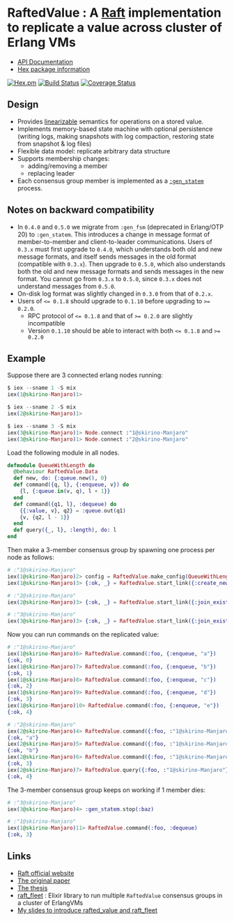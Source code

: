 # RaftedValue : A [Raft](https://raft.github.io/) implementation to replicate a value across cluster of Erlang VMs

- [API Documentation](http://hexdocs.pm/rafted_value/)
- [Hex package information](https://hex.pm/packages/rafted_value)

[![Hex.pm](http://img.shields.io/hexpm/v/rafted_value.svg)](https://hex.pm/packages/rafted_value)
[![Build Status](https://travis-ci.org/skirino/rafted_value.svg)](https://travis-ci.org/skirino/rafted_value)
[![Coverage Status](https://coveralls.io/repos/github/skirino/rafted_value/badge.svg?branch=master)](https://coveralls.io/github/skirino/rafted_value?branch=master)

## Design

- Provides [linearizable](https://en.wikipedia.org/wiki/Linearizability) semantics for operations on a stored value.
- Implements memory-based state machine with optional persistence (writing logs, making snapshots with log compaction, restoring state from snapshot & log files)
- Flexible data model: replicate arbitrary data structure
- Supports membership changes:
    - adding/removing a member
    - replacing leader
- Each consensus group member is implemented as a [`:gen_statem`](http://erlang.org/doc/man/gen_statem.html) process.

## Notes on backward compatibility

- In `0.4.0` and `0.5.0` we migrate from `:gen_fsm` (deprecated in Erlang/OTP 20) to `:gen_statem`.
  This introduces a change in message format of member-to-member and client-to-leader communications.
  Users of `0.3.x` must first upgrade to `0.4.0`, which understands both old and new message formats,
  and itself sends messages in the old format (compatible with `0.3.x`).
  Then upgrade to `0.5.0`, which also understands both the old and new message formats and sends messages in the new format.
  You cannot go from `0.3.x` to `0.5.0`, since `0.3.x` does not understand messages from `0.5.0`.
- On-disk log format was slightly changed in `0.3.0` from that of `0.2.x`.
- Users of `<= 0.1.8` should upgrade to `0.1.10` before upgrading to `>= 0.2.0`.
    - RPC protocol of `<= 0.1.8` and that of `>= 0.2.0` are slightly incompatible
    - Version `0.1.10` should be able to interact with both `<= 0.1.8` and `>= 0.2.0`

## Example

Suppose there are 3 connected erlang nodes running:

```ex
$ iex --sname 1 -S mix
iex(1@skirino-Manjaro)1>

$ iex --sname 2 -S mix
iex(2@skirino-Manjaro)1>

$ iex --sname 3 -S mix
iex(3@skirino-Manjaro)1> Node.connect :"1@skirino-Manjaro"
iex(3@skirino-Manjaro)1> Node.connect :"2@skirino-Manjaro"
```

Load the following module in all nodes.

```ex
defmodule QueueWithLength do
  @behaviour RaftedValue.Data
  def new, do: {:queue.new(), 0}
  def command({q, l}, {:enqueue, v}) do
    {l, {:queue.in(v, q), l + 1}}
  end
  def command({q1, l}, :dequeue) do
    {{:value, v}, q2} = :queue.out(q1)
    {v, {q2, l - 1}}
  end
  def query({_, l}, :length), do: l
end
```

Then make a 3-member consensus group by spawning one process per node as follows:

```ex
# :"1@skirino-Manjaro"
iex(1@skirino-Manjaro)2> config = RaftedValue.make_config(QueueWithLength)
iex(1@skirino-Manjaro)3> {:ok, _} = RaftedValue.start_link({:create_new_consensus_group, config}, [name: :foo])

# :"2@skirino-Manjaro"
iex(2@skirino-Manjaro)3> {:ok, _} = RaftedValue.start_link({:join_existing_consensus_group, [{:foo, :"1@skirino-Manjaro"}]}, [name: :bar])

# :"3@skirino-Manjaro"
iex(3@skirino-Manjaro)3> {:ok, _} = RaftedValue.start_link({:join_existing_consensus_group, [{:foo, :"1@skirino-Manjaro"}]}, [name: :baz])
```

Now you can run commands on the replicated value:

```ex
# :"1@skirino-Manjaro"
iex(1@skirino-Manjaro)6> RaftedValue.command(:foo, {:enqueue, "a"})
{:ok, 0}
iex(1@skirino-Manjaro)7> RaftedValue.command(:foo, {:enqueue, "b"})
{:ok, 1}
iex(1@skirino-Manjaro)8> RaftedValue.command(:foo, {:enqueue, "c"})
{:ok, 2}
iex(1@skirino-Manjaro)9> RaftedValue.command(:foo, {:enqueue, "d"})
{:ok, 3}
iex(1@skirino-Manjaro)10> RaftedValue.command(:foo, {:enqueue, "e"})
{:ok, 4}

# :"2@skirino-Manjaro"
iex(2@skirino-Manjaro)4> RaftedValue.command({:foo, :"1@skirino-Manjaro"}, :dequeue)
{:ok, "a"}
iex(2@skirino-Manjaro)5> RaftedValue.command({:foo, :"1@skirino-Manjaro"}, :dequeue)
{:ok, "b"}
iex(2@skirino-Manjaro)6> RaftedValue.command({:foo, :"1@skirino-Manjaro"}, {:enqueue, "f"})
{:ok, 3}
iex(2@skirino-Manjaro)7> RaftedValue.query({:foo, :"1@skirino-Manjaro"}, :length)
{:ok, 4}
```

The 3-member consensus group keeps on working if 1 member dies:

```ex
# :"3@skirino-Manjaro"
iex(3@skirino-Manjaro)4> :gen_statem.stop(:baz)

# :"1@skirino-Manjaro"
iex(1@skirino-Manjaro)11> RaftedValue.command(:foo, :dequeue)
{:ok, 3}
```

## Links

- [Raft official website](https://raft.github.io/)
- [The original paper](http://ramcloud.stanford.edu/raft.pdf)
- [The thesis](https://ramcloud.stanford.edu/~ongaro/thesis.pdf)
- [raft_fleet](https://github.com/skirino/raft_fleet) : Elixir library to run multiple `RaftedValue` consensus groups in a cluster of ErlangVMs
- [My slides to introduce rafted_value and raft_fleet](https://skirino.github.io/slides/raft_fleet.html#/)
